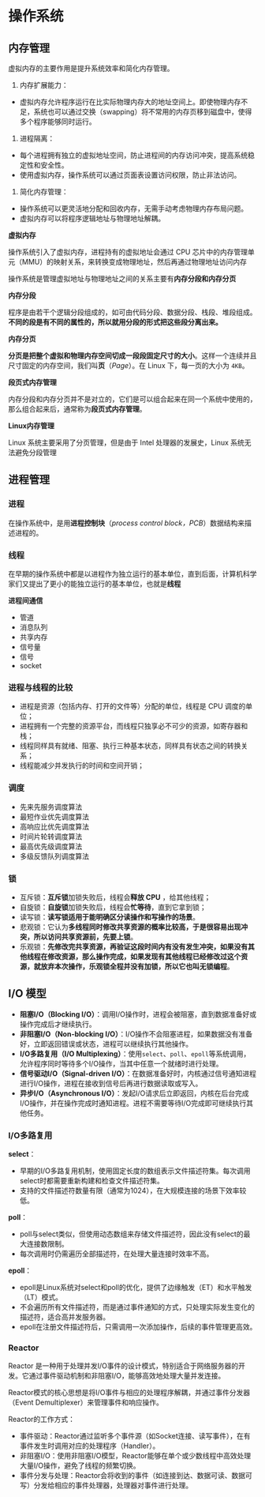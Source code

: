 # 操作系统

## 内存管理

虚拟内存的主要作用是提升系统效率和简化内存管理。

1. 内存扩展能力：

- 虚拟内存允许程序运行在比实际物理内存大的地址空间上。即使物理内存不足，系统也可以通过交换（swapping）将不常用的内存页移到磁盘中，使得多个程序能够同时运行。

1. 进程隔离：

- 每个进程拥有独立的虚拟地址空间，防止进程间的内存访问冲突，提高系统稳定性和安全性。
- 使用虚拟内存，操作系统可以通过页面表设置访问权限，防止非法访问。

1. 简化内存管理：

- 操作系统可以更灵活地分配和回收内存，无需手动考虑物理内存布局问题。
- 虚拟内存可以将程序逻辑地址与物理地址解耦。

**虚拟内存**

操作系统引入了虚拟内存，进程持有的虚拟地址会通过 CPU 芯片中的内存管理单元（MMU）的映射关系，来转换变成物理地址，然后再通过物理地址访问内存

操作系统是管理虚拟地址与物理地址之间的关系主要有**内存分段和内存分页**

**内存分段**

程序是由若干个逻辑分段组成的，如可由代码分段、数据分段、栈段、堆段组成。**不同的段是有不同的属性的，所以就用分段的形式把这些段分离出来。**

**内存分页**

**分页是把整个虚拟和物理内存空间切成一段段固定尺寸的大小**。这样一个连续并且尺寸固定的内存空间，我们叫**页**（*Page*）。在 Linux 下，每一页的大小为 `4KB`。

**段页式内存管理**

内存分段和内存分页并不是对立的，它们是可以组合起来在同一个系统中使用的，那么组合起来后，通常称为**段页式内存管理**。

**Linux内存管理**

Linux 系统主要采用了分页管理，但是由于 Intel 处理器的发展史，Linux 系统无法避免分段管理

## 进程管理

### 进程

在操作系统中，是用**进程控制块**（*process control block，PCB*）数据结构来描述进程的。

### 线程

在早期的操作系统中都是以进程作为独立运行的基本单位，直到后面，计算机科学家们又提出了更小的能独立运行的基本单位，也就是**线程**

**进程间通信**

- 管道
- 消息队列
- 共享内存
- 信号量
- 信号
- socket

### 进程与线程的比较

- 进程是资源（包括内存、打开的文件等）分配的单位，线程是 CPU 调度的单位；
- 进程拥有一个完整的资源平台，而线程只独享必不可少的资源，如寄存器和栈；
- 线程同样具有就绪、阻塞、执行三种基本状态，同样具有状态之间的转换关系；
- 线程能减少并发执行的时间和空间开销；

### 调度

- 先来先服务调度算法
- 最短作业优先调度算法
- 高响应比优先调度算法
- 时间片轮转调度算法
- 最高优先级调度算法
- 多级反馈队列调度算法

### 锁

- 互斥锁：**互斥锁**加锁失败后，线程会**释放 CPU** ，给其他线程；
- 自旋锁：**自旋锁**加锁失败后，线程会**忙等待**，直到它拿到锁；
- 读写锁：**读写锁适用于能明确区分读操作和写操作的场景**。
- 悲观锁：它认为**多线程同时修改共享资源的概率比较高，于是很容易出现冲突，所以访问共享资源前，先要上锁**。
- 乐观锁：**先修改完共享资源，再验证这段时间内有没有发生冲突，如果没有其他线程在修改资源，那么操作完成，如果发现有其他线程已经修改过这个资源，就放弃本次操作，乐观锁全程并没有加锁，所以它也叫无锁编程**。

## I/O 模型

- **阻塞I/O（Blocking I/O）**：调用I/O操作时，进程会被阻塞，直到数据准备好或操作完成后才继续执行。
- **非阻塞I/O（Non-blocking I/O）**：I/O操作不会阻塞进程，如果数据没有准备好，立即返回错误或状态，进程可以继续执行其他操作。
- **I/O多路复用（I/O Multiplexing）**：使用`select`、`poll`、`epoll`等系统调用，允许程序同时等待多个I/O操作，当其中任意一个就绪时进行处理。
- **信号驱动I/O（Signal-driven I/O）**：在数据准备好时，内核通过信号通知进程进行I/O操作，进程在接收到信号后再进行数据读取或写入。
- **异步I/O（Asynchronous I/O）**：发起I/O请求后立即返回，内核在后台完成I/O操作，并在操作完成时通知进程。进程不需要等待I/O完成即可继续执行其他任务。

### I/O多路复用

**select**：

- 早期的I/O多路复用机制，使用固定长度的数组表示文件描述符集。每次调用select时都需要重新构建和检查文件描述符集。
- 支持的文件描述符数量有限（通常为1024），在大规模连接的场景下效率较低。

**poll**：

- poll与select类似，但使用动态数组来存储文件描述符，因此没有select的最大连接数限制。
- 每次调用时仍需遍历全部描述符，在处理大量连接时效率不高。

**epoll**：

- epoll是Linux系统对select和poll的优化，提供了边缘触发（ET）和水平触发（LT）模式。
- 不会遍历所有文件描述符，而是通过事件通知的方式，只处理实际发生变化的描述符，适合高并发服务器。
- epoll在注册文件描述符后，只需调用一次添加操作，后续的事件管理更高效。

### Reactor

Reactor 是一种用于处理并发I/O事件的设计模式，特别适合于网络服务器的开发。它通过事件驱动机制和非阻塞I/O，能够高效地处理大量并发连接。

Reactor模式的核心思想是将I/O事件与相应的处理程序解耦，并通过事件分发器（Event Demultiplexer）来管理事件和响应操作。

Reactor的工作方式：

- 事件驱动：Reactor通过监听多个事件源（如Socket连接、读写事件），在有事件发生时调用对应的处理程序（Handler）。
- 非阻塞I/O：使用非阻塞I/O模型，Reactor能够在单个或少数线程中高效处理大量I/O操作，避免了线程的频繁切换。
- 事件分发与处理：Reactor会将收到的事件（如连接到达、数据可读、数据可写）分发给相应的事件处理器，处理器对事件进行处理。

